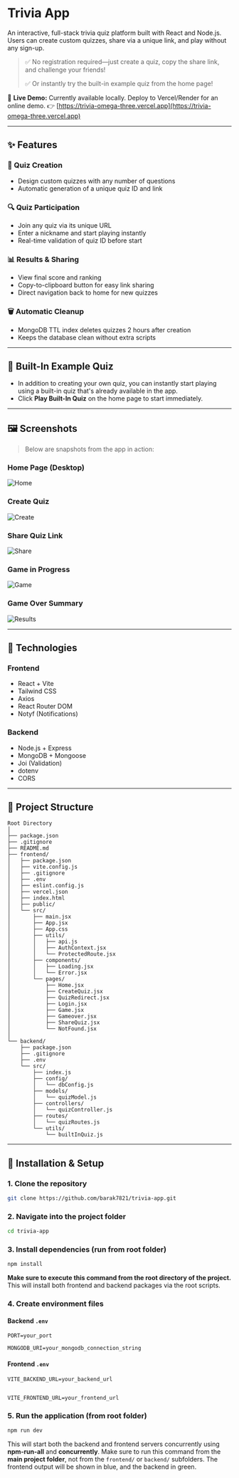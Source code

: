 # Trivia App

An interactive, full-stack trivia quiz platform built with React and Node.js.  Users can create custom quizzes, share via a unique link, and play without any sign-up.

> ✅ No registration required—just create a quiz, copy the share link, and challenge your friends!
> 
> ✅ Or instantly try the built-in example quiz from the home page!

🚀 **Live Demo:**
Currently available locally. Deploy to Vercel/Render for an online demo.
👉 [https://trivia-omega-three.vercel.app](https://trivia-omega-three.vercel.app)

---

## ✨ Features

### 📝 Quiz Creation

- Design custom quizzes with any number of questions
- Automatic generation of a unique quiz ID and link

### 🔍 Quiz Participation

- Join any quiz via its unique URL
- Enter a nickname and start playing instantly
- Real-time validation of quiz ID before start

### 📊 Results & Sharing

- View final score and ranking
- Copy-to-clipboard button for easy link sharing
- Direct navigation back to home for new quizzes

### 🗑️ Automatic Cleanup

- MongoDB TTL index deletes quizzes 2 hours after creation
- Keeps the database clean without extra scripts

---

## 🎯 Built-In Example Quiz
- In addition to creating your own quiz, you can instantly start playing using a built-in quiz that's already available in the app.
- Click **Play Built-In Quiz** on the home page to start immediately.

---

## 🖼️ Screenshots

> Below are snapshots from the app in action:

### Home Page (Desktop)
![Home](./frontend/public/screenshots/home.png)

### Create Quiz
![Create](./frontend/public/screenshots/create.png)

### Share Quiz Link
![Share](./frontend/public/screenshots/share.png)

### Game in Progress
![Game](./frontend/public/screenshots/game.png)

### Game Over Summary
![Results](./frontend/public/screenshots/results.png)

---

## 📂 Technologies

### Frontend

- React + Vite
- Tailwind CSS
- Axios
- React Router DOM
- Notyf (Notifications)

### Backend

- Node.js + Express
- MongoDB + Mongoose
- Joi (Validation)
- dotenv
- CORS

---

## 📁 Project Structure

```
Root Directory
│
├── package.json
├── .gitignore
├── README.md
├── frontend/
│   ├── package.json
│   ├── vite.config.js
│   ├── .gitignore
│   ├── .env
│   ├── eslint.config.js
│   ├── vercel.json
│   ├── index.html
│   ├── public/
│   └── src/
│       ├── main.jsx
│       ├── App.jsx
│       ├── App.css
│       ├── utils/
│       │   ├── api.js
│       │   ├── AuthContext.jsx
│       │   └── ProtectedRoute.jsx
│       ├── components/
│       │   ├── Loading.jsx
│       │   └── Error.jsx
│       └── pages/
│           ├── Home.jsx
│           ├── CreateQuiz.jsx
│           ├── QuizRedirect.jsx
│           ├── Login.jsx
│           ├── Game.jsx
│           ├── Gameover.jsx
│           ├── ShareQuiz.jsx
│           └── NotFound.jsx
│
└── backend/
    ├── package.json
    ├── .gitignore
    ├── .env
    └── src/
        ├── index.js
        ├── config/
        │   └── dbConfig.js
        ├── models/
        │   └── quizModel.js
        ├── controllers/
        │   └── quizController.js
        ├── routes/
        │   └── quizRoutes.js
        └── utils/
            └── builtInQuiz.js

```

---

## 🚀 Installation & Setup

### 1. Clone the repository

```bash
git clone https://github.com/barak7821/trivia-app.git
```

### 2. Navigate into the project folder

```bash
cd trivia-app
```

### 3. Install dependencies (run from **root** folder)

```bash
npm install
```

**Make sure to execute this command from the root directory of the project.**  This will install both frontend and backend packages via the root scripts.

### 4. Create environment files

#### Backend `.env`

```env
PORT=your_port

MONGODB_URI=your_mongodb_connection_string
```

#### Frontend `.env`

```env
VITE_BACKEND_URL=your_backend_url


VITE_FRONTEND_URL=your_frontend_url
```

### 5. Run the application (from **root** folder)

```bash
npm run dev
```

This will start both the backend and frontend servers concurrently using **npm-run-all** and **concurrently**. Make sure to run this command from the **main project folder**, not from the `frontend/` or `backend/` subfolders. The frontend output will be shown in blue, and the backend in green.
